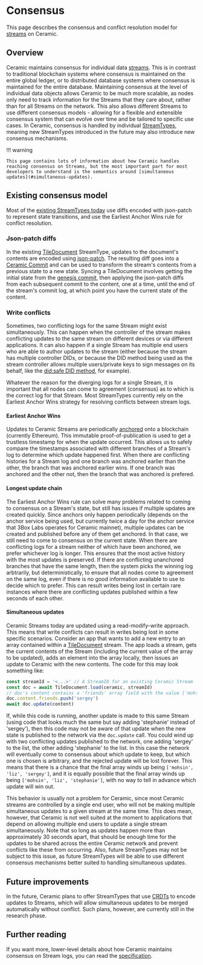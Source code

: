 # Consensus

This page describes the consensus and conflict resolution model for [streams](../glossary.md#streams) on Ceramic.

## **Overview**

Ceramic maintains consensus for individual data [streams](../glossary.md#streams).  This is in contrast to traditional blockchain systems where consensus is maintained on the entire global ledger, or to distributed database systems where consensus is maintained for the entire database.  Maintaining consensus at the level of individual data objects allows Ceramic to be much more scalable, as nodes only need to track information for the Streams that they care about, rather than for all Streams on the network. This also allows different Streams to use different consensus models - allowing for a flexible and extensible consensus system that can evolve over time and be tailored to specific use cases. In Ceramic, consensus is handled by individual [StreamTypes](../glossary.md#streamtypes), meaning new StreamTypes introduced in the future may also introduce new consensus mechanisms.

!!! warning

    This page contains lots of information about how Ceramic handles reaching consensus on Streams, but the most important part for most developers to understand is the semantics around [simultaneous updates](#simultaneous-updates).



## **Existing consensus model**

Most of the [existing StreamTypes today](../../../streamtypes/overview.md) use diffs encoded with json-patch to represent state transitions, and use the Earliest Anchor Wins rule for conflict resolution.

### Json-patch diffs

In the existing [TileDocument](../../../streamtypes/tile-document/overview.md) StreamType, updates to the document's contents are encoded using [json-patch](http://jsonpatch.com/). The resulting diff goes into a [Ceramic Commit](../glossary.md#commits) and can be used to transform the stream's contents from a previous state to a new state.  Syncing a TileDocument involves getting the initial state from the [genesis commit](../glossary.md#genesis-commit), then applying the json-patch diffs from each subsequent commit to the content, one at a time, until the end of the stream's commit log, at which point you have the current state of the content.

### Write conflicts

Sometimes, two conflicting logs for the same Stream might exist simultaneously. This can happen when the controller of the stream makes conflicting updates to the same stream on different devices or via different applications. It can also happen if a single Stream has multiple end users who are able to author updates to the stream (either because the stream has multiple controller DIDs, or because the DID method being used as the stream controller allows multiple users/private keys to sign messages on its behalf, like the [did:safe DID method](https://github.com/ceramicnetwork/CIP/blob/main/CIPs/CIP-101/CIP-101.md), for example).

Whatever the reason for the diverging logs for a single Stream, it is important that all nodes can come to agreement (consensus) as to which is the correct log for that Stream.  Most StreamTypes currently rely on the Earliest Anchor Wins strategy for resolving conflicts between stream logs.


#### Earliest Anchor Wins

Updates to Ceramic Streams are periodically [anchored](../glossary.md#anchor-commit) onto a blockchain (currently Ethereum). This immutable proof-of-publication is used to get a trustless timestamp for when the update occurred.  This allows us to safely compare the timestamps associated with different branches of a Stream's log to determine which update happened first.  When there are conflicting histories for a Stream log and one branch was anchored earlier than the other, the branch that was anchored earlier wins. If one branch was anchored and the other not, then the branch that was anchored is prefered.


#### Longest update chain

The Earliest Anchor Wins rule can solve many problems related to coming to consensus on a Stream's state, but still has issues if multiple updates are created quickly.  Since anchors only happen periodically (depends on the anchor service being used, but currently twice a day for the anchor service that 3Box Labs operates for Ceramic mainnet), multiple updates can be created and published before any of them get anchored.  In that case, we still need to come to consensus on the current state.  When there are conflicting logs for a stream neither of which have been anchored, we prefer whichever log is longer. This ensures that the most active history with the most updates is preserved.  If there are conflicting unanchored branches that have the same length, then the system picks the winning log arbtrarily, but deterministically, to ensure that all nodes come to agreement on the same log, even if there is no good information available to use to decide which to prefer. This can result writes being lost in certain rare instances where there are conflicting updates published within a few seconds of each other.

#### Simultaneous updates

Ceramic Streams today are updated using a read-modify-write approach.  This means that write conflicts can result in writes being lost in some specific scenarios.  Consider an app that wants to add a new entry to an array contained within a [TileDocument](../../../streamtypes/tile-document/overview.md) stream.  The app loads a stream, gets the current contents of the Stream (including the current value of the array to be updated), adds an element into the array locally, then issues an update to Ceramic with the new contents. The code for this may look something like:

```javascript
const streamId = '<...>' // A StreamID for an existing Ceramic Stream
const doc = await TileDocument.load(ceramic, streamId)
// doc's content contains a 'friends' array field with the value ['mohsin', 'liz']
doc.content.friends.push('sergey')
await doc.update(content)
```

If, while this code is running, another update is made to this same Stream (using code that looks much the same but say adding 'stephanie' instead of 'sergey'), then this code may not be aware of that update when the new state is published to the network via the `doc.update` call. You could wind up with two conflicting updates published to the network, one adding 'sergey' to the list, the other adding 'stephanie' to the list.  In this case the network will eventually come to consensus about which update to keep, but which one is chosen is arbitrary, and the rejected update will be lost forever. This means that there is a chance that the final array winds up being `['mohsin', 'liz', 'sergey']`, and it is equally possible that the final array winds up being `['mohsin', 'liz', 'stephanie']`, with no way to tell in advance which update will win out.

This behavior is usually not a problem for Ceramic, since most Ceramic streams are controlled by a single end user, who will not be making multiple simultaneous updates to a given stream at the same time.  This does mean, however, that Ceramic is not well suited at the moment to applications that depend on allowing multiple end users to update a single stream simultaneously.  Note that so long as updates happen more than approximately 30 seconds apart, that should be enough time for the updates to be shared across the entire Ceramic network and prevent conflicts like these from occurring.  Also, future StreamTypes may not be subject to this issue, as future StreamTypes will be able to use different consensus mechanisms better suited to handling simultaneous updates.

## **Future improvements**

In the future, Ceramic plans to offer StreamTypes that use [CRDTs](https://en.wikipedia.org/wiki/Conflict-free_replicated_data_type) to encode updates to Streams, which will allow simultaneous updates to be merged automatically without conflict. Such plans, however, are currently still in the research phase.


## **Further reading**

If you want more, lower-level details about how Ceramic maintains consensus on Stream logs, you can read the [specification](https://github.com/ceramicnetwork/ceramic/blob/master/SPECIFICATION.md).